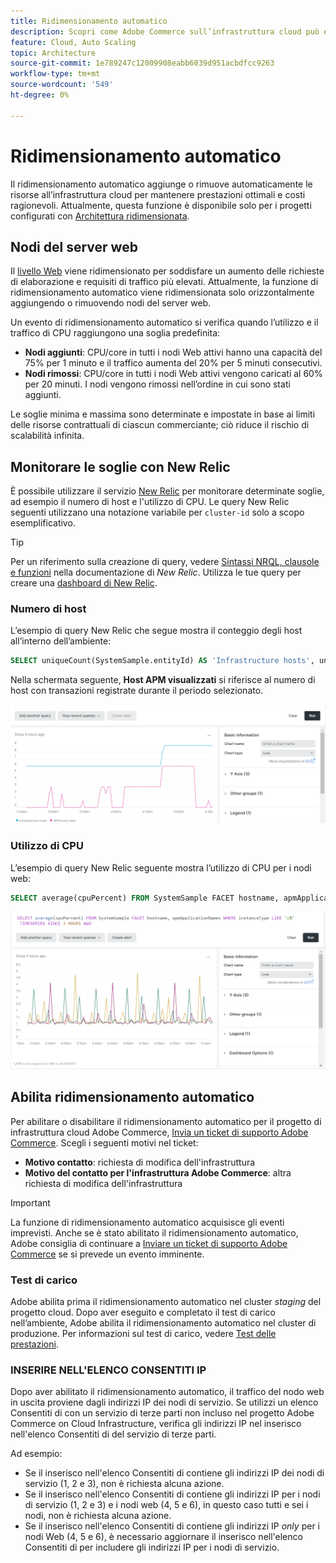```yaml
---
title: Ridimensionamento automatico
description: Scopri come Adobe Commerce sull’infrastruttura cloud può essere scalato per soddisfare le richieste di risorse.
feature: Cloud, Auto Scaling
topic: Architecture
source-git-commit: 1e789247c12009908eabb6039d951acbdfcc9263
workflow-type: tm+mt
source-wordcount: '549'
ht-degree: 0%

---
```


# Ridimensionamento automatico

Il ridimensionamento automatico aggiunge o rimuove automaticamente le risorse all’infrastruttura cloud per mantenere prestazioni ottimali e costi ragionevoli. Attualmente, questa funzione è disponibile solo per i progetti configurati con [Architettura ridimensionata](scaled-architecture.md).

## Nodi del server web

Il [livello Web](scaled-architecture.md#web-tier) viene ridimensionato per soddisfare un aumento delle richieste di elaborazione e requisiti di traffico più elevati. Attualmente, la funzione di ridimensionamento automatico viene ridimensionata solo orizzontalmente aggiungendo o rimuovendo nodi del server web.

Un evento di ridimensionamento automatico si verifica quando l’utilizzo e il traffico di CPU raggiungono una soglia predefinita:

- **Nodi aggiunti**: CPU/core in tutti i nodi Web attivi hanno una capacità del 75% per 1 minuto e il traffico aumenta del 20% per 5 minuti consecutivi.
- **Nodi rimossi**: CPU/core in tutti i nodi Web attivi vengono caricati al 60% per 20 minuti. I nodi vengono rimossi nell’ordine in cui sono stati aggiunti.

Le soglie minima e massima sono determinate e impostate in base ai limiti delle risorse contrattuali di ciascun commerciante; ciò riduce il rischio di scalabilità infinita.

## Monitorare le soglie con New Relic

È possibile utilizzare il servizio [New Relic](../monitor/new-relic-service.md) per monitorare determinate soglie, ad esempio il numero di host e l&#39;utilizzo di CPU. Le query New Relic seguenti utilizzano una notazione variabile per `cluster-id` solo a scopo esemplificativo.

>[!TIP]
>
>Per un riferimento sulla creazione di query, vedere [Sintassi NRQL, clausole e funzioni](https://docs.newrelic.com/docs/query-your-data/nrql-new-relic-query-language/get-started/nrql-syntax-clauses-functions/) nella documentazione di _New Relic_.
>Utilizza le tue query per creare una [dashboard di New Relic](https://docs.newrelic.com/docs/query-your-data/explore-query-data/dashboards/introduction-dashboards/).

### Numero di host

L’esempio di query New Relic che segue mostra il conteggio degli host all’interno dell’ambiente:

```sql
SELECT uniqueCount(SystemSample.entityId) AS 'Infrastructure hosts', uniqueCount(Transaction.host) AS 'APM hosts seen' FROM SystemSample, Transaction where (Transaction.appName = 'cluster-id_stg' AND Transaction.transactionType = 'Web') OR SystemSample.apmApplicationNames LIKE '%|cluster-id_stg|%' TIMESERIES SINCE 3 HOURS AGO
```

Nella schermata seguente, **Host APM visualizzati** si riferisce al numero di host con transazioni registrate durante il periodo selezionato.

![Numero host New Relic](../../assets/new-relic/host-count.png)

### Utilizzo di CPU

L’esempio di query New Relic seguente mostra l’utilizzo di CPU per i nodi web:

```sql
SELECT average(cpuPercent) FROM SystemSample FACET hostname, apmApplicationNames WHERE instanceType LIKE 'c%' TIMESERIES SINCE 3 HOURS AGO
```

![Nodi Web New Relic - Utilizzo CPU](../../assets/new-relic/web-node-cpu-usage.png)

## Abilita ridimensionamento automatico

Per abilitare o disabilitare il ridimensionamento automatico per il progetto di infrastruttura cloud Adobe Commerce, [Invia un ticket di supporto Adobe Commerce](https://experienceleague.adobe.com/docs/commerce-knowledge-base/kb/help-center-guide/magento-help-center-user-guide.html?lang=it#submit-ticket). Scegli i seguenti motivi nel ticket:

- **Motivo contatto**: richiesta di modifica dell&#39;infrastruttura
- **Motivo del contatto per l&#39;infrastruttura Adobe Commerce**: altra richiesta di modifica dell&#39;infrastruttura

>[!IMPORTANT]
>
>La funzione di ridimensionamento automatico acquisisce gli eventi imprevisti. Anche se è stato abilitato il ridimensionamento automatico, Adobe consiglia di continuare a [Inviare un ticket di supporto Adobe Commerce](https://experienceleague.adobe.com/docs/commerce-knowledge-base/kb/help-center-guide/magento-help-center-user-guide.html?lang=it#submit-ticket) se si prevede un evento imminente.

### Test di carico

Adobe abilita prima il ridimensionamento automatico nel cluster _staging_ del progetto cloud. Dopo aver eseguito e completato il test di carico nell’ambiente, Adobe abilita il ridimensionamento automatico nel cluster di produzione. Per informazioni sul test di carico, vedere [Test delle prestazioni](../launch/checklist.md#performance-testing).

### INSERIRE NELL&#39;ELENCO CONSENTITI IP

Dopo aver abilitato il ridimensionamento automatico, il traffico del nodo web in uscita proviene dagli indirizzi IP dei nodi di servizio. Se utilizzi un elenco Consentiti di con un servizio di terze parti non incluso nel progetto Adobe Commerce on Cloud Infrastructure, verifica gli indirizzi IP nel inserisco nell&#39;elenco Consentiti di del servizio di terze parti.

Ad esempio:

- Se il inserisco nell&#39;elenco Consentiti di contiene gli indirizzi IP dei nodi di servizio (1, 2 e 3), non è richiesta alcuna azione.
- Se il inserisco nell&#39;elenco Consentiti di contiene gli indirizzi IP per i nodi di servizio (1, 2 e 3) e i nodi web (4, 5 e 6), in questo caso tutti e sei i nodi, non è richiesta alcuna azione.
- Se il inserisco nell&#39;elenco Consentiti di contiene gli indirizzi IP _only_ per i nodi Web (4, 5 e 6), è necessario aggiornare il inserisco nell&#39;elenco Consentiti di per includere gli indirizzi IP per i nodi di servizio.
